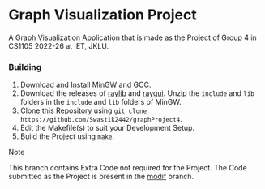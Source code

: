 # Graph Visualization Project
A Graph Visualization Application that is made as the Project of Group 4 in CS1105 2022-26 at IET, JKLU.

### Building
1. Download and Install MinGW and GCC.
2. Download the releases of [raylib](https://github.com/raysan5/raylib) and [raygui](https://github.com/raysan5/raygui). Unzip the `include` and `lib` folders in the `include` and `lib` folders of MinGW.
3. Clone this Repository using `git clone https://github.com/Swastik2442/graphProject4`.
4. Edit the Makefile(s) to suit your Development Setup.
5. Build the Project using `make`.

> [!NOTE]
> This branch contains Extra Code not required for the Project. The Code submitted as the Project is present in the [modif](https://github.com/Swastik2442/graphProject4/tree/modif) branch.
